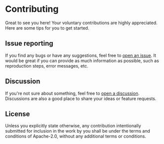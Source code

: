 
# Contributing

Great to see you here! Your voluntary contributions are highly appreciated. Here are some tips for you to get started.

## Issue reporting

If you find any bugs or have any suggestions, feel free to [open an issue](https://github.com/Mivik/bijou/issues). It would be great if you can provide as much information as possible, such as reproduction steps, error messages, etc.

## Discussion

If you're not sure about something, feel free to [open a discussion](https://github.com/Mivik/bijou/discussions). Discussions are also a good place to share your ideas or feature requests.

## License
Unless you explicitly state otherwise, any contribution intentionally submitted for inclusion in the work by you shall be under the terms and conditions of Apache-2.0, without any additional terms or conditions.
